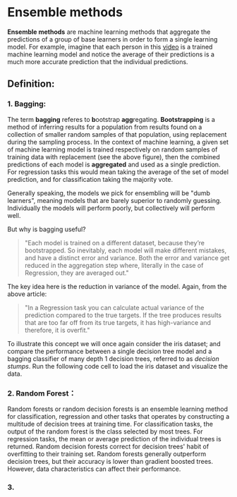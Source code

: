 # Ensemble methods

**Ensemble methods** are machine learning methods that aggregate the predictions of a group of base learners in order to form a single learning model. For example, imagine that each person in this [video](https://www.youtube.com/watch?v=iOucwX7Z1HU&t=203s) is a trained machine learning model and notice the average of their predictions is a much more accurate prediction that the individual predictions.

## Definition:

### 1. Bagging:

The term **bagging** referes to **b**ootstrap **agg**regating. **Bootstrapping** is a method of inferring results for a population from results found on a collection of smaller random samples of that population, using replacement during the sampling process. In the context of machine learning, a given set of machine learning model is trained respectively on random samples of training data with replacement (see the above figure), then the combined predictions of each model is **aggregated** and used as a single prediction. For regression tasks this would mean taking the average of the set of model prediction, and for classification taking the majority vote.  

Generally speaking, the models we pick for ensembling will be "dumb learners", meaning models that are barely superior to randomly guessing. Individually the models will perform poorly, but collectively will perform well. 

But why is bagging useful?

> "Each model is trained on a different dataset, because they’re bootstrapped. So inevitably, each model will make different mistakes, and have a distinct error and variance. Both the error and variance get reduced in the aggregation step where, literally in the case of Regression, they are averaged out."

The key idea here is the reduction in variance of the model. Again, from the above article:

> "In a Regression task you can calculate actual variance of the prediction compared to the true targets. If the tree produces results that are too far off from its true targets, it has high-variance and therefore, it is overfit."

To illustrate this concept we will once again consider the iris dataset; and compare the performance between a single decision tree model and a bagging classifier of many depth 1 decision trees, referred to as *decision stumps*. Run the following code cell to load the iris dataset and visualize the data. 

### 2. Random Forest：

Random forests or random decision forests is an ensemble learning method for classification, regression and other tasks that operates by constructing a multitude of decision trees at training time. For classification tasks, the output of the random forest is the class selected by most trees. For regression tasks, the mean or average prediction of the individual trees is returned. Random decision forests correct for decision trees' habit of overfitting to their training set. Random forests generally outperform decision trees, but their accuracy is lower than gradient boosted trees. However, data characteristics can affect their performance.

### 3. 
